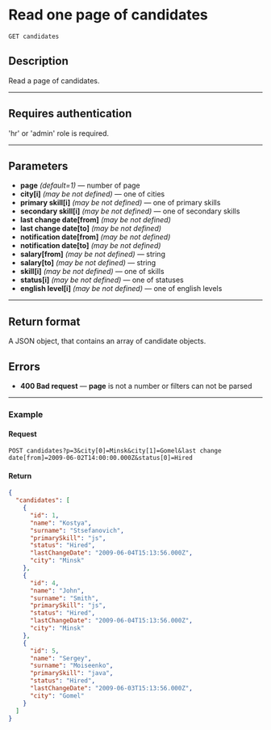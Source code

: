 # Read one page of candidates

``` Text
GET candidates
```

## Description

Read a page of candidates.

***

## Requires authentication

'hr' or 'admin' role is required.

***

## Parameters

- **page** *(default=1)* — number of page
- **city[i]** *(may be not defined)* — one of cities
- **primary skill[i]** *(may be not defined)* — one of primary skills
- **secondary skill[i]** *(may be not defined)* — one of secondary skills
- **last change date[from]** *(may be not defined)*
- **last change date[to]** *(may be not defined)*
- **notification date[from]** *(may be not defined)*
- **notification date[to]** *(may be not defined)*
- **salary[from]** *(may be not defined)* — string
- **salary[to]** *(may be not defined)* — string
- **skill[i]** *(may be not defined)* — one of skills
- **status[i]** *(may be not defined)* — one of statuses
- **english level[i]** *(may be not defined)* — one of english levels

***

## Return format

A JSON object, that contains an array of candidate objects.

## Errors

- **400 Bad request** — **page** is not a number or filters can not be parsed

***

### Example

#### **Request**

``` Text
POST candidates?p=3&city[0]=Minsk&city[1]=Gomel&last change date[from]=2009-06-02T14:00:00.000Z&status[0]=Hired
```

#### **Return**

``` JSON
{
  "candidates": [
    {
      "id": 1,
      "name": "Kostya",
      "surname": "Stsefanovich",
      "primarySkill": "js",
      "status": "Hired",
      "lastChangeDate": "2009-06-04T15:13:56.000Z",
      "city": "Minsk"
    },
    {
      "id": 4,
      "name": "John",
      "surname": "Smith",
      "primarySkill": "js",
      "status": "Hired",
      "lastChangeDate": "2009-06-04T15:13:56.000Z",
      "city": "Minsk"
    },
    {
      "id": 5,
      "name": "Sergey",
      "surname": "Moiseenko",
      "primarySkill": "java",
      "status": "Hired",
      "lastChangeDate": "2009-06-03T15:13:56.000Z",
      "city": "Gomel"
    }
  ]
}
```
